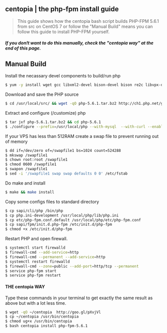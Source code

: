 ## centopia | the php-fpm install guide

> This guide shows how the centopia bash script builds PHP-FPM 5.6.1 from src on CentOS 7
> or follow the "Manual Build" means you can follow this guide to install PHP-FPM yourself. 

##### If you don!t want to do this manually, check the "centopia way" at the end of this page. 
 
Manual Build
-------

Install the necassary devel components to build/run php
````bash
$ yum -y install wget gcc libxml2-devel bison-devel bison re2c libvpx-devel libjpeg-devel git openssl-devel libpng-devel libXpm-devel freetype-devel bzip2-devel curl-devel  gd-devel 
````

Download and save the PHP source
````bash
$ cd /usr/local/src/ && wget -qO php-5.6.1.tar.bz2 http://ch1.php.net/get/php-5.6.1.tar.bz2/from/this/mirror   
````

Extract and configure (/customize) php
````bash
$ tar jxf php-5.6.1.tar.bz2 && cd php-5.6.1
$ ./configure --prefix=/usr/local/php --with-mysql  --with-curl --enable-cli --enable-mbstring --enable-exif --with-pdo-mysql=mysqlnd --with-gd  --enable-session --enable-dom --enable-phpdbg --enable-fpm --enable-ctype --with-vpx-dir --with-jpeg-dir --with-png-dir --with-xpm-dir --with-freetype-dir 
````

If your VPS has less than  512RAM create a swap file to prevent running out of memory
````bash
$ dd if=/dev/zero of=/swapfile1 bs=1024 count=524288 
$ mkswap /swapfile1 
$ chown root:root /swapfile1 
$ chmod 0600 /swapfile1 
$ swapon /swapfile1 
$ sed -i '/swapfile1 swap swap defaults 0 0' /etc/fstab
````

Do make and install
````bash 
$ make && make install 
````

Copy some configs files to standard directory
````bash
$ cp sapi/cli/php /bin/php
$ cp php.ini-development /usr/local/php/lib/php.ini    
$ cp etc/php-fpm.conf.default /usr/local/php/etc/php-fpm.conf    
$ cp sapi/fpm/init.d.php-fpm /etc/init.d/php-fpm    
$ chmod +x /etc/init.d/php-fpm     
````

Restart PHP and open firewall.
````bash 
$ systemctl start firewalld  
$ firewall-cmd --add-service=http 
$ firewall-cmd --permanent --add-service=http 
$ systemctl restart firewalld 
$ firewall-cmd --zone=public --add-port=http/tcp --permanent
$ service php-fpm start    
$ service php-fpm restart
````

#### THE centopia WAY 
Type these commands in your terminal to get exactly the same result as above but with a lot less time. 

````bash
$ wget -qO ~/centopia  http://goo.gl/pXvjVl
$ cp ~/centopia /usr/bin/centopia
$ chmod ug+x /usr/bin/centopia
$ bash centopia install php-fpm-5.6.1
````
